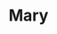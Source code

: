 ---
title: "Mary"
description: "I am a girl with natural and enchanting beauty, brown eyes, and a gorgeous smile. Elite escort services are my love. I love to spend time with successful and confident men. After our meetings, you will have only pleasant emotions and unforgettable impressions.
I have an incomplete higher education. I study ancient mythology and the English language. Besides, I am fond of auto racing and sports cars.
 
If you are interested in such an elite escort girl, please contact our manager to arrange a meeting. "
Price: "From 1000$"
height: "176"
weight: "49"
age: "21"
bustSize: "2"
hairColor: "brunet"
visa: "europe"
folder: mary2
mainImage: 1.webp
images:
  - 2.webp
  - 3.webp
---